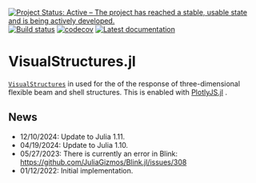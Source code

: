 [![Project Status: Active – The project has reached a stable, usable state and is being actively developed.](http://www.repostatus.org/badges/latest/active.svg)](http://www.repostatus.org/#active)
[![Build status](https://github.com/PetrKryslUCSD/VisualStructures.jl/workflows/CI/badge.svg)](https://github.com/PetrKryslUCSD/VisualStructures.jl/actions)
[![codecov](https://codecov.io/gh/PetrKryslUCSD/VisualStructures.jl/branch/main/graph/badge.svg?token=5MHDMHEFCY)](https://codecov.io/gh/PetrKryslUCSD/VisualStructures.jl)
[![Latest documentation](https://img.shields.io/badge/docs-latest-blue.svg)](https://petrkryslucsd.github.io/VisualStructures.jl/dev)


# VisualStructures.jl

[`VisualStructures`](https://github.com/PetrKryslUCSD/VisualStructures.jl)   in
used for the of the response of three-dimensional flexible beam and shell structures.
This is enabled with [PlotlyJS.jl](https://github.com/JuliaPlots/PlotlyJS.jl) .

## News

- 12/10/2024: Update to Julia 1.11.
- 04/19/2024: Update to Julia 1.10.
- 05/27/2023: There is currently an error in Blink: https://github.com/JuliaGizmos/Blink.jl/issues/308
- 01/12/2022: Initial implementation.

